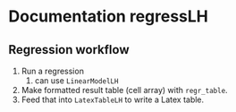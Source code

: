 # Documentation regressLH

## Regression workflow

1. Run a regression 
	1. can use `LinearModelLH`
2. Make formatted result table (cell array) with `regr_table`.
3. Feed that into `LatexTableLH` to write a Latex table.